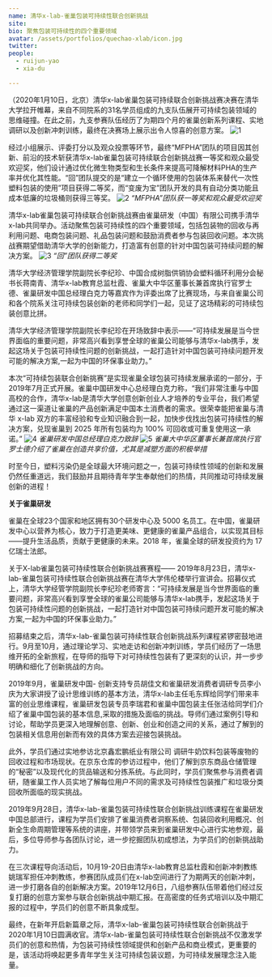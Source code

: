 ```yaml
---
name: 清华x-lab-雀巢包装可持续性联合创新挑战
site: 
bio: 聚焦包装可持续性的四个重要领域
avatar: /assets/portfolios/quechao-xlab/icon.jpg
twitter: 
people:
  - ruijun-yao
  - xia-du

---
```

（2020年1月10日，北京）清华x-lab雀巢包装可持续联合创新挑战赛决赛在清华大学拉开帷幕，来自不同院系的31名学员组成的九支队伍展开可持续包装领域的思维碰撞。在此之前，九支参赛队伍经历了为期四个月的雀巢创新系列课程、实地调研以及创新冲刺训练，最终在决赛场上展示出令人惊喜的创意方案。
![1](/assets/portfolios/quechao-xlab/1.jpg)

经过小组展示、评委打分以及观众投票等环节，最终“MFPHA”团队的项目因其创新、前沿的技术斩获清华x-lab雀巢包装可持续联合创新挑战赛一等奖和观众最受欢迎奖，他们设计通过优化微生物类型和生长条件来提高可降解材料PHA的生产率并优化其性能。“回”团队提交的是“建立一个循环使用的包装体系来替代一次性塑料包装的使用”项目获得二等奖，而“变废为宝”团队开发的具有自动分类功能且成本低廉的垃圾桶则获得三等奖。
![2](/assets/portfolios/quechao-xlab/2.jpg)
_“MFPHA”团队获一等奖和观众最受欢迎奖_

清华x-lab雀巢包装可持续联合创新挑战赛由雀巢研发（中国）有限公司携手清华x-lab共同举办。活动聚焦包装可持续性的四个重要领域，包括包装物的回收与再利用问题、电商包装问题、礼品包装问题和鼓励消费者参与包装回收问题。本次挑战赛期望借助清华大学的创新能力，打造富有创意的针对中国包装可持续问题的解决方案。
![3](/assets/portfolios/quechao-xlab/3.jpg)
_“回”团队获得二等奖_

清华大学经济管理学院副院长李纪珍、中国合成树脂供销协会塑料循环利用分会秘书长蒋南青、清华x-lab教育总监杜霞、雀巢大中华区董事长兼首席执行官罗士德、雀巢研发中国总经理白克力等嘉宾作为评委出席了比赛现场，与来自雀巢公司和各个院系关注可持续包装创新的老师和同学们一起，见证了这场精彩的可持续包装创意比拼。

清华大学经济管理学院副院长李纪珍在开场致辞中表示——“可持续发展是当今世界面临的重要问题，非常高兴看到享誉全球的雀巢公司能够与清华x-lab携手，发起这场关于包装可持续性问题的创新挑战，一起打造针对中国包装可持续问题开发可能的解决方案,一起为中国的环保事业助力。”

本次“可持续包装联合创新挑赛”是实现雀巢全球包装可持续发展承诺的一部分，于2019年7月正式开展。雀巢中国研发中心总经理白克力称，“我们非常注重与中国高校的合作，清华x-lab是清华大学创意创新创业人才培养的专业平台，我们希望通过这一渠道让雀巢的产品创新满足中国本土消费者的需求。很荣幸能把雀巢与清华 x-lab 双方的丰富经验和专业知识融合到一起，加快步伐找出包装可持续性的解决方案，兑现雀巢到 2025 年所有包装均为 100% 可回收或可重复使用这一承诺。”
![4](/assets/portfolios/quechao-xlab/4.jpg)
_雀巢研发中国总经理白克力致辞_
![5](/assets/portfolios/quechao-xlab/5.jpg)
_雀巢大中华区董事长兼首席执行官罗士德介绍了雀巢在创造共享价值，尤其是减塑方面的积极举措_

时至今日，塑料污染仍是全球最大环境问题之一，包装可持续性领域的创新和发展仍然任重道远，我们鼓励并且期待青年学生奉献他们的热情，共同推动可持续发展创新的进程！

**关于雀巢研发**

雀巢在全球23个国家和地区拥有30个研发中心及 5000 名员工。在中国，雀巢研发中心以营养为核心，致力于打造更美味、更健康的雀巢产品组合，以实现其目标——提升生活品质，贡献于更健康的未来。2018 年，雀巢全球的研发投资约为 17 亿瑞士法郎。

关于X-lab雀巢包装可持续性联合创新挑战赛赛程——
2019年8月23日，清华x-lab-雀巢包装可持续性联合创新挑战赛在清华大学伟伦楼举行宣讲会。招募仪式上，清华大学经管学院副院长李纪珍老师寄言：“可持续发展是当今世界面临的重要问题，非常高兴看到享誉全球的雀巢公司能够与清华x-lab携手，发起这场关于包装可持续性问题的创新挑战，一起打造针对中国包装可持续问题开发可能的解决方案,一起为中国的环保事业助力。”

招募结束之后，清华x-lab-雀巢包装可持续性联合创新挑战系列课程紧锣密鼓地进行。9月至10月，通过理论学习、实地走访和创新冲刺训练，学员们经历了一场思维开拓的全新旅程，在导师的指导下对可持续性包装有了更深刻的认识，并一步步明确和细化了创新挑战的方向。

2019年9月，雀巢研发中国- 创新支持专员胡佳文和雀巢研发消费者调研专员李小庆为大家讲授了设计思维训练的基本方法，清华x-lab主任毛东辉给同学们带来丰富的创业思维课程，雀巢研发包装专员李瑞君和雀巢中国包装主任张洁给同学们介绍了雀巢中国包装的基本信息,采取的措施及面临的挑战。导师们通过案例引导和讨论，帮助学员更深入地理解创意、创新、创业和创造之间的关系，通过了解到的包装相关信息用创新而有效的具体方案去迎接包装挑战。

此外，学员们通过实地参访北京鑫宏鹏纸业有限公司 调研牛奶饮料包装等废物的回收过程和市场现状。在京东仓库的参访过程中，他们了解到京东商品仓储管理的“秘密”以及现代化的货品输送和分拣系统。与此同时，学员们聚焦参与消费者调研，随雀巢工作人员实地了解每位用户不同的需求及可持续性包装推广和垃圾分类回收所面临的现实挑战。

2019年9月28日，清华x-lab-雀巢包装可持续性联合创新挑战训练课程在雀巢研发中国总部进行，课程为学员们安排了雀巢消费者洞察系统、包装回收利用概况、创新全生命周期管理等系统的讲座，并带领学员来到雀巢研发中心进行实地参观，最后，多位导师参与各团队讨论，进一步挖掘团队初成想法，为学员们的创新挑战助力。

在三次课程导向活动后，10月19-20日由清华x-lab教育总监杜霞和创新冲刺教练姚瑞军担任冲刺教练，参赛团队成员们在x-lab空间进行了为期两天的创新冲刺，进一步打磨各自的创新解决方案。2019年12月6日，八组参赛队伍带着他们经过反复打磨的创意方案参与联合创新挑战中期汇报。在高密度的任务式培训以及中期汇报的过程中，学员们的创意不断具象成型。

最终，在新年开启新篇章之际，清华x-lab-雀巢包装可持续性联合创新挑战于2020年1月10日圆满收官。清华x-lab-雀巢包装可持续性联合创新挑战不仅激发学员们的创意和热情，为包装可持续性领域提供和创新产品和商业模式，更重要的是，该活动将唤起更多青年学生关注可持续包装议题，为可持续发展理念注入能量。
